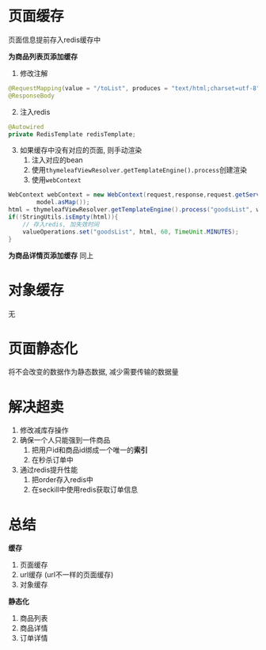 
# 页面缓存
页面信息提前存入redis缓存中

**为商品列表页添加缓存**
1. 修改注解
```java
@RequestMapping(value = "/toList", produces = "text/html;charset=utf-8")  
@ResponseBody
```
2. 注入redis
```java
@Autowired  
private RedisTemplate redisTemplate;
```
3. 如果缓存中没有对应的页面, 则手动渲染
	1. 注入对应的bean
	2. 使用`thymeleafViewResolver.getTemplateEngine().process`创建渲染
	3. 使用`webContext`
```java
WebContext webContext = new WebContext(request,response,request.getServletContext(),request.getLocale(),  
        model.asMap());  
html = thymeleafViewResolver.getTemplateEngine().process("goodsList", webContext);  
if(!StringUtils.isEmpty(html)){  
    // 存入redis, 加失效时间  
    valueOperations.set("goodsList", html, 60, TimeUnit.MINUTES);  
}
```

**为商品详情页添加缓存**
同上


# 对象缓存
无

# 页面静态化

将不会改变的数据作为静态数据, 减少需要传输的数据量

# 解决超卖

1. 修改减库存操作
2. 确保一个人只能强到一件商品
	1. 把用户id和商品id绑成一个唯一的**索引**
	2. 在秒杀订单中
3. 通过redis提升性能
	1. 把order存入redis中
	2. 在seckill中使用redis获取订单信息

# 总结

**缓存**
1. 页面缓存
2. url缓存 (url不一样的页面缓存)
3. 对象缓存

**静态化**
1. 商品列表
2. 商品详情
3. 订单详情



